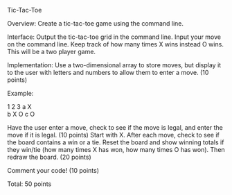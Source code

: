 Tic-Tac-Toe

 

Overview:  Create a tic-tac-toe game using the command line.

Interface:  Output the tic-tac-toe grid in the command line.  Input your move on the command line.  Keep track of how many times X wins instead O wins. This will be a two player game.

Implementation:  Use a two-dimensional array to store moves, but display it to the user with letters and numbers to allow them to enter a move.  (10 points)

Example:

1	2	3
a	X		
b		X	O
c	O		
 

Have the user enter a move, check to see if the move is legal, and enter the move if it is legal. (10 points) Start with X.  After each move, check to see if the board contains a win or a tie.  Reset the board and show winning totals if they win/tie (how many times X has won, how many times O has won). Then redraw the board. (20 points)

 

Comment your code! (10 points)

 

Total: 50 points
